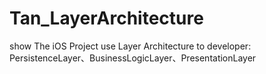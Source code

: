 # Tan_LayerArchitecture

show The iOS Project use Layer Architecture to developer: PersistenceLayer、BusinessLogicLayer、PresentationLayer
